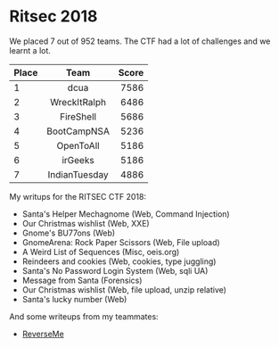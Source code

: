 # Ritsec 2018

We placed 7 out of 952 teams. The CTF had a lot of challenges and we learnt a lot.

| Place        | Team           | Score  |
| ------------- |:-------------:| -----:|
|1              |	dcua            |	7586|
|2	|WreckItRalph	|6486|
|3	|FireShell|	5686|
|4	|BootCampNSA	|5236|
|5	|OpenToAll	|5186|
|6	|irGeeks|	5186|
|7	|IndianTuesday|	4886|

My writups for the RITSEC CTF 2018:

* Santa's Helper Mechagnome (Web, Command Injection)
* Our Christmas wishlist (Web, XXE)
* Gnome's BU77ons (Web)
* GnomeArena: Rock Paper Scissors (Web, File upload)
* A Weird List of Sequences (Misc, oeis.org)
* Reindeers and cookies (Web, cookies, type juggling)
* Santa's No Password Login System (Web, sqli UA)
* Message from Santa (Forensics)
* Our Christmas wishlist (Web, file upload, unzip relative)
* Santa's lucky number (Web)

And some writeups from my teammates:
* [ReverseMe](https://github.com/happysox/CTF_Writeups/tree/master/RITSEC_CTF_2018/reverseme)

